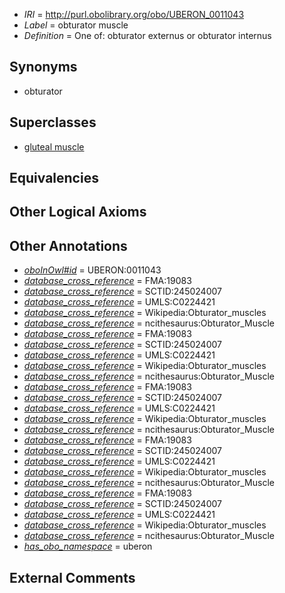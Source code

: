  * *IRI* = http://purl.obolibrary.org/obo/UBERON_0011043
 * *Label* = obturator muscle
 * *Definition* = One of: obturator externus or obturator internus

## Synonyms

 * obturator

## Superclasses

 * [gluteal muscle](../../UBERON/00/UBERON_0002000.md)

## Equivalencies


## Other Logical Axioms


## Other Annotations

 * *[oboInOwl#id](../../id/oboInOwl#id.md)* = UBERON:0011043
 * *[database_cross_reference](../../ef/oboInOwl#hasDbXref.md)* = FMA:19083
 * *[database_cross_reference](../../ef/oboInOwl#hasDbXref.md)* = SCTID:245024007
 * *[database_cross_reference](../../ef/oboInOwl#hasDbXref.md)* = UMLS:C0224421
 * *[database_cross_reference](../../ef/oboInOwl#hasDbXref.md)* = Wikipedia:Obturator_muscles
 * *[database_cross_reference](../../ef/oboInOwl#hasDbXref.md)* = ncithesaurus:Obturator_Muscle
 * *[database_cross_reference](../../ef/oboInOwl#hasDbXref.md)* = FMA:19083
 * *[database_cross_reference](../../ef/oboInOwl#hasDbXref.md)* = SCTID:245024007
 * *[database_cross_reference](../../ef/oboInOwl#hasDbXref.md)* = UMLS:C0224421
 * *[database_cross_reference](../../ef/oboInOwl#hasDbXref.md)* = Wikipedia:Obturator_muscles
 * *[database_cross_reference](../../ef/oboInOwl#hasDbXref.md)* = ncithesaurus:Obturator_Muscle
 * *[database_cross_reference](../../ef/oboInOwl#hasDbXref.md)* = FMA:19083
 * *[database_cross_reference](../../ef/oboInOwl#hasDbXref.md)* = SCTID:245024007
 * *[database_cross_reference](../../ef/oboInOwl#hasDbXref.md)* = UMLS:C0224421
 * *[database_cross_reference](../../ef/oboInOwl#hasDbXref.md)* = Wikipedia:Obturator_muscles
 * *[database_cross_reference](../../ef/oboInOwl#hasDbXref.md)* = ncithesaurus:Obturator_Muscle
 * *[database_cross_reference](../../ef/oboInOwl#hasDbXref.md)* = FMA:19083
 * *[database_cross_reference](../../ef/oboInOwl#hasDbXref.md)* = SCTID:245024007
 * *[database_cross_reference](../../ef/oboInOwl#hasDbXref.md)* = UMLS:C0224421
 * *[database_cross_reference](../../ef/oboInOwl#hasDbXref.md)* = Wikipedia:Obturator_muscles
 * *[database_cross_reference](../../ef/oboInOwl#hasDbXref.md)* = ncithesaurus:Obturator_Muscle
 * *[database_cross_reference](../../ef/oboInOwl#hasDbXref.md)* = FMA:19083
 * *[database_cross_reference](../../ef/oboInOwl#hasDbXref.md)* = SCTID:245024007
 * *[database_cross_reference](../../ef/oboInOwl#hasDbXref.md)* = UMLS:C0224421
 * *[database_cross_reference](../../ef/oboInOwl#hasDbXref.md)* = Wikipedia:Obturator_muscles
 * *[database_cross_reference](../../ef/oboInOwl#hasDbXref.md)* = ncithesaurus:Obturator_Muscle
 * *[has_obo_namespace](../../ce/oboInOwl#hasOBONamespace.md)* = uberon

## External Comments

